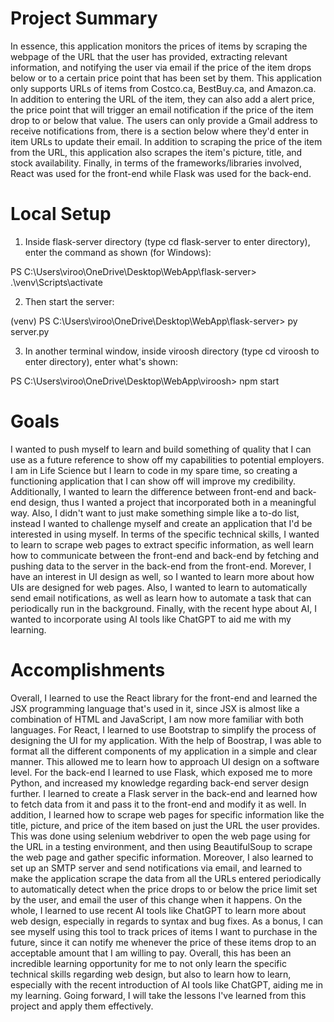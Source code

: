 # Project Summary
In essence, this application monitors the prices of items by scraping the webpage of the URL that the user has provided, extracting relevant information, and notifying the user via email if the price of the item drops below or to a certain price point that has been set by them.
This application only supports URLs of items from Costco.ca, BestBuy.ca, and Amazon.ca. In addition to entering the URL of the item, they can also add a alert price, the price point that will trigger an email notification if the price of the item drop to or below that value. 
The users can only provide a Gmail address to receive notifications from, there is a section below where they'd enter in item URLs to update their email. 
In addition to scraping the price of the item from the URL, this application also scrapes the item's picture, title, and stock availability.
Finally, in terms of the frameworks/libraries involved, React was used for the front-end while Flask was used for the back-end. 

# Local Setup
1) Inside flask-server directory (type cd flask-server to enter directory), enter the command as shown (for Windows):

PS C:\Users\viroo\OneDrive\Desktop\WebApp\flask-server> .\venv\Scripts\activate

2) Then start the server:

(venv) PS C:\Users\viroo\OneDrive\Desktop\WebApp\flask-server> py server.py

3) In another terminal window, inside viroosh directory (type cd viroosh to enter directory), enter what's shown:

PS C:\Users\viroo\OneDrive\Desktop\WebApp\viroosh> npm start

# Goals
I wanted to push myself to learn and build something of quality that I can use as a future reference to show off my capabilities to potential employers. I am in Life Science but I learn to code in my spare time, so creating a functioning application that I can show off will improve my credibility. Additionally, I wanted to learn the difference between front-end and back-end design, thus I wanted a project that incorporated both in a meaningful way. Also, I didn't want to just make something simple like a to-do list, instead I wanted to challenge myself and create an application that I'd be interested in using myself. In terms of the specific technical skills, I wanted to learn to scrape web pages to extract specific information, as well learn how to communicate between the front-end and back-end by fetching and pushing data to the server in the back-end from the front-end. Morever, I have an interest in UI design as well, so I wanted to learn more about how UIs are designed for web pages. Also, I wanted to learn to automatically send email notifications, as well as learn how to automate a task that can periodically run in the background. Finally, with the recent hype about AI, I wanted to incorporate using AI tools like ChatGPT to aid me with my learning. 

# Accomplishments 
Overall, I learned to use the React library for the front-end and learned the JSX programming language that's used in it, since JSX is almost like a combination of HTML and JavaScript, I am now more familiar with both languages. For React, I learned to use Bootstrap to simplify the process of designing the UI for my application. With the help of Boostrap, I was able to format all the different components of my application in a simple and clear manner. This allowed me to learn how to approach UI design on a software level. For the back-end I learned to use Flask, which exposed me to more Python, and increased my knowledge regarding back-end server design further. I learned to create a Flask server in the back-end and learned how to fetch data from it and pass it to the front-end and modify it as well. In addition, I learned how to scrape web pages for specific information like the title, picture, and price of the item based on just the URL the user provides. This was done using selenium webdriver to open the web page using for the URL in a testing environment, and then using BeautifulSoup to scrape the web page and gather specific information. Moreover, I also learned to set up an SMTP server and send notifications via email, and learned to make the application scrape the data from all the URLs entered periodically to automatically detect when the price drops to or below the price limit set by the user, and email the user of this change when it happens. 
On the whole, I learned to use recent AI tools like ChatGPT to learn more about web design, especially in regards to syntax and bug fixes. As a bonus, I can see myself using this tool to track prices of items I want to purchase in the future, since it can notify me whenever the price of these items drop to an acceptable amount that I am willing to pay. Overall, this has been an incredible learning opportunity for me to not only learn the specific technical skills regarding web design, but also to learn how to learn, especially with the recent introduction of AI tools like ChatGPT, aiding me in my learning. Going forward, I will take the lessons I've learned from this project and apply them effectively. 
